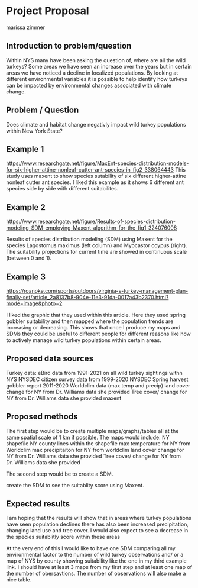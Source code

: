 Project Proposal
================
marissa zimmer

## Introduction to problem/question

Within NYS many have been asking the question of, where are all the wild
turkeys? Some areas we have seen an increase over the years but in
certain areas we have noticed a decline in localized populations. By
looking at different environmental variables it is possible to help
identify how turkeys can be impacted by environmental changes associated
with climate change.

## Problem / Question

Does climate and habitat change negativly impact wild turkey populations
within New York State?

## Example 1

<https://www.researchgate.net/figure/MaxEnt-species-distribution-models-for-six-higher-attine-nonleaf-cutter-ant-species-in_fig2_338064443>
This study uses maxent to show species sutability of six different
higher-attine nonleaf cutter ant species. I liked this example as it
shows 6 different ant species side by side with different suitabilites.

## Example 2

<https://www.researchgate.net/figure/Results-of-species-distribution-modeling-SDM-employing-Maxent-algorithm-for-the_fig1_324076008>

Results of species distribution modeling (SDM) using Maxent for the
species Lagostomus maximus (left column) and Myocastor coypus (right).
The suitability projections for current time are showed in continuous
scale (between 0 and 1).

## Example 3

<https://roanoke.com/sports/outdoors/virginia-s-turkey-management-plan-finally-set/article_2a8137b8-904e-11e3-91da-0017a43b2370.html?mode=image&photo=2>

I liked the graphic that they used within this article. Here they used
spring gobbler suitability and then mapped where the population trends
are increasing or decreasing. This shows that once I produce my maps and
SDMs they could be useful to different people for different reasons like
how to actively manage wild turkey populations within certain areas.

## Proposed data sources

Turkey data: eBird data from 1991-2021 on all wild turkey sightings
withn NYS NYSDEC citizen survey data from 1999-2020 NYSDEC Spring
harvest gobbler report 2011-2020 Worldclim data (max temp and precip)
land cover change for NY from Dr. Williams data she provided Tree cover/
change for NY from Dr. Williams data she provided maxent

## Proposed methods

The first step would be to create multiple maps/graphs/tables all at the
same spatial scale of 1 km if possible. The maps would include: NY
shapefile NY county lines within the shapefile max temperature for NY
from Worldclim max precipitaiton for NY from worldclim land cover change
for NY from Dr. Williams data she provided Tree cover/ change for NY
from Dr. Williams data she provided

The second step would be to create a SDM.

create the SDM to see the suitablity score using Maxent.

## Expected results

I am hoping that the results will show that in areas where turkey
populations have seen population declines there has also been increased
precipitation, changing land use and tree cover. I would also expect to
see a decrease in the species suitablitly score within these areas

At the very end of this I would like to have one SDM comparing all my
environmental factor to the number of wild turkey observations and/ or a
map of NYS by county showing suitability like the one in my third
example link. I should have at least 3 maps from my first step and at
least one map of the number of obersavtions. The number of observations
will also make a nice table.
